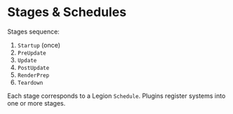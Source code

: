 # Stages & Schedules

Stages sequence:
1. `Startup` (once)
2. `PreUpdate`
3. `Update`
4. `PostUpdate`
5. `RenderPrep`
6. `Teardown`

Each stage corresponds to a Legion `Schedule`. Plugins register systems into one or more stages.
